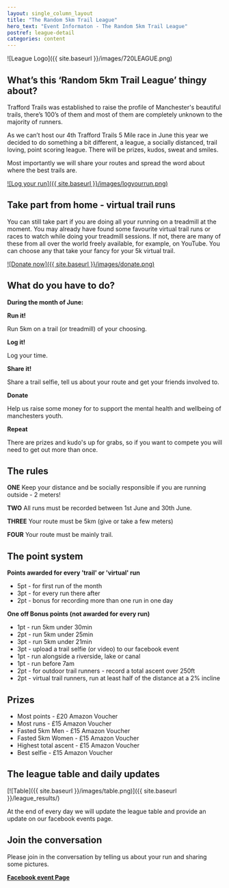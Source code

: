 ```yaml
---
layout: single_column_layout
title: "The Random 5km Trail League"
hero_text: "Event Informaton - The Random 5km Trail League"
postref: league-detail
categories: content
---
```


![League Logo]({{ site.baseurl }}/images/720LEAGUE.png)

## What’s this ‘Random 5km Trail League’ thingy about?

Trafford Trails was established to raise the profile of Manchester's beautiful trails, there’s 100’s of them and most of them are completely unknown to the majority of runners.

As we can’t host our 4th Trafford Trails 5 Mile race in June this year we decided to do something a bit different, a league, a socially distanced, trail loving, point scoring league. There will be prizes, kudos, sweat and smiles.

Most importantly we will share your routes and spread the word about where the best trails are.

[![Log your run]({{ site.baseurl }}/images/logyourrun.png)](https://forms.gle/qj8BkYTRqWScu5hz5)

## Take part from home - virtual trail runs

You can still take part if you are doing all your running on a treadmill at the moment. You may already have found some favourite virtual trail runs or races to watch while doing your treadmill sessions. If not, there are many of these from all over the world freely available, for example, on YouTube. You can choose any that take your fancy for your 5k virtual trail.

[![Donate now]({{ site.baseurl }}/images/donate.png)](https://www.justgiving.com/fundraising/trafford-trails)

## What do you have to do?

**During the month of June:**

**Run it!**

Run 5km on a trail (or treadmill) of your choosing.

**Log it!**

Log your time.

**Share it!**

Share a trail selfie, tell us about your route and get your friends involved to.  

**Donate**

Help us raise some money for to support the mental health and wellbeing of manchesters youth.

**Repeat**

There are prizes and kudo's up for grabs, so if you want to compete you will need to get out more than once.

## The rules

**ONE**
Keep your distance and be socially responsible if you are running outside - 2 meters!

**TWO**
All runs must be recorded between 1st June and 30th June.

**THREE**
Your route must be 5km (give or take a few meters)

**FOUR**
Your route must be mainly trail.


## The point system

**Points awarded for every 'trail' or 'virtual' run**

* 5pt - for first run of the month
* 3pt - for every run there after
* 2pt - bonus for recording more than one run in one day

**One off Bonus points (not awarded for every run)**

* 1pt - run 5km under 30min
* 2pt - run 5km under 25min
* 3pt - run 5km under 21min
* 3pt - upload a trail selfie (or video) to our facebook event
* 1pt - run alongside a riverside, lake or canal
* 1pt - run before 7am
* 2pt - for outdoor trail runners - record a total ascent over 250ft
* 2pt - virtual trail runners, run at least half of the distance at a 2% incline

## Prizes

* Most points - £20 Amazon Voucher
* Most runs - £15 Amazon Voucher
* Fasted 5km Men - £15 Amazon Voucher
* Fasted 5km Women - £15 Amazon Voucher
* Highest total ascent - £15 Amazon Voucher
* Best selfie - £15 Amazon Voucher

## The league table and daily updates

[![Table]({{ site.baseurl }}/images/table.png)]({{ site.baseurl }}/league_results/)

At the end of every day we will update the league table and provide an update on our facebook events page. 

## Join the conversation

Please join in the conversation by telling us about your run and sharing some pictures.

**[Facebook event Page](https://www.facebook.com/events/691063651472079/)**